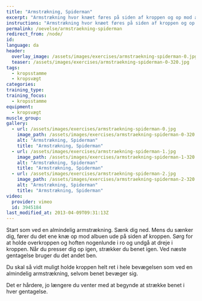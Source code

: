 ```yaml
---
title: "Armstrækning, Spiderman"
excerpt: "Armstrækning hvor knæet føres på siden af kroppen og op mod albuen, mens du sænker dig ned mod gulvet, og hvor benet strækkes mens du går op. Skift."
instructions: "Armstrækning hvor knæet føres på siden af kroppen og op mod albuen, mens du sænker dig ned mod gulvet, og hvor benet strækkes mens du går op. Skift."
permalink: /oevelse/armstraekning-spiderman
redirect_from: /node/
id: 
language: da
header:
  overlay_image: /assets/images/exercises/armstraekning-spiderman-0.jpg
  teaser: /assets/images/exercises/armstraekning-spiderman-0-320.jpg
tags:
  - kropsstamme
  - kropsvægt
categories:
training_type: 
training_focus: 
  - kropsstamme
equipment:
  - kropsvægt
muscle_group:
gallery:
  - url: /assets/images/exercises/armstraekning-spiderman-0.jpg
    image_path: /assets/images/exercises/armstraekning-spiderman-0-320.jpg
    alt: "Armstrækning, Spiderman"
    title: "Armstrækning, Spiderman"
  - url: /assets/images/exercises/armstraekning-spiderman-1.jpg
    image_path: /assets/images/exercises/armstraekning-spiderman-1-320.jpg
    alt: "Armstrækning, Spiderman"
    title: "Armstrækning, Spiderman"
  - url: /assets/images/exercises/armstraekning-spiderman-2.jpg
    image_path: /assets/images/exercises/armstraekning-spiderman-2-320.jpg
    alt: "Armstrækning, Spiderman"
    title: "Armstrækning, Spiderman"
video:
  provider: vimeo
  id: 3945184
last_modified_at: 2013-04-09T09:31:13Z
---
```


Start som ved en almindelig armstrækning. Sænk dig ned. Mens du sænker dig, fører du det ene knæ op mod albuen ude på siden af kroppen. Sørg for at holde overkroppen og hoften nogenlunde i ro og undgå at dreje i kroppen. Når du presser dig op igen, strækker du benet igen. Ved næste gentagelse bruger du det andet ben.

Du skal så vidt muligt holde kroppen helt ret i hele bevægelsen som ved en almindelig armstrækning, selvom benet bevæger sig.

Det er hårdere, jo længere du venter med at begynde at strække benet i hver gentagelse.
